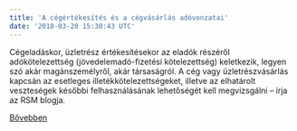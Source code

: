 ```yaml
---
title: 'A cégértékesítés és a cégvásárlás adóvonzatai'
date: '2018-03-20 15:30:43 UTC'
---
```


Cégeladáskor, üzletrész értékesítésekor az eladók részéről adókötelezettség (jövedelemadó-fizetési kötelezettség) keletkezik, legyen szó akár magánszemélyről, akár társaságról. A cég vagy üzletrészvásárlás kapcsán az esetleges illetékkötelezettségeket, illetve az elhatárolt veszteségek későbbi felhasználásának lehetőségét kell megvizsgálni – írja az RSM blogja.




[Bővebben](http://ift.tt/2GPMcTW)
